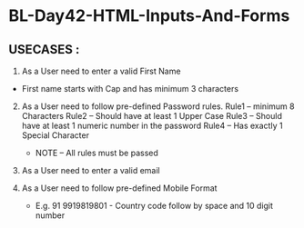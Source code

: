 # BL-Day42-HTML-Inputs-And-Forms


## USECASES :
1. As a User need to enter a valid First Name
  - First name starts with Cap and has minimum 3 characters
  
2. As a User need to follow pre-defined Password rules.
   Rule1 – minimum 8 Characters
   Rule2 – Should have at least 1 Upper Case
   Rule3 – Should have at least 1 numeric number in the password
   Rule4 – Has exactly 1 Special Character
   - NOTE – All rules must be passed
   
3. As a User need to enter a valid email 

4. As a User need to follow pre-defined Mobile Format
   - E.g. 91 9919819801 - Country code follow by space and 10 digit number
   
